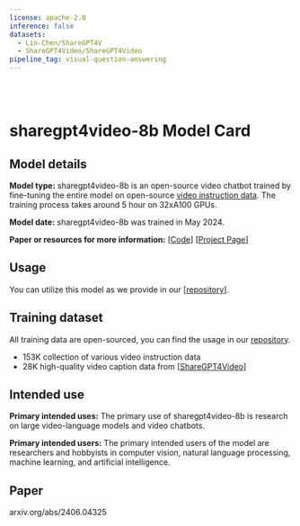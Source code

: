 ```yaml
---
license: apache-2.0
inference: false
datasets:
  - Lin-Chen/ShareGPT4V
  - ShareGPT4Video/ShareGPT4Video
pipeline_tag: visual-question-answering
---
```

<br>
<br>

# sharegpt4video-8b Model Card

## Model details

**Model type:**
sharegpt4video-8b is an open-source video chatbot trained by fine-tuning the entire model on open-source [video instruction data](https://huggingface.co/datasets/ShareGPT4Video/ShareGPT4Video). The training process takes around 5 hour on 32xA100 GPUs.

**Model date:**
sharegpt4video-8b was trained in May 2024.

**Paper or resources for more information:**
[[Code](https://github.com/ShareGPT4Omni/ShareGPT4Video)] [[Project Page](https://sharegpt4video.github.io/)]

## Usage

You can utilize this model as we provide in our [[repository](https://github.com/ShareGPT4Omni/ShareGPT4Video)].

## Training dataset

All training data are open-sourced, you can find the usage in our [repository](https://github.com/ShareGPT4Omni/ShareGPT4Video).

- 153K collection of various video instruction data
- 28K high-quality video caption data from [[ShareGPT4Video](https://huggingface.co/datasets/ShareGPT4Video/ShareGPT4Video)]

## Intended use

**Primary intended uses:**
The primary use of sharegpt4video-8b is research on large video-language models and video chatbots.

**Primary intended users:**
The primary intended users of the model are researchers and hobbyists in computer vision, natural language processing, machine learning, and artificial intelligence.

## Paper 
arxiv.org/abs/2406.04325
